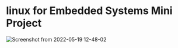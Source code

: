 # linux for Embedded Systems Mini Project 
![Screenshot from 2022-05-19 12-48-02](https://user-images.githubusercontent.com/32191711/169276480-df1f309c-7e09-44c9-88b7-1d03229f597d.png)
